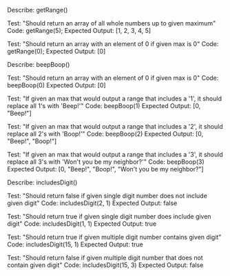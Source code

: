 Describe: getRange()

Test: "Should return an array of all whole numbers up to given maximum"
Code: getRange(5);
Expected Output: [1, 2, 3, 4, 5]

Test: "Should return an array with an element of 0 if given max is 0"
Code: getRange(0);
Expected Output: [0]



Describe: beepBoop()

Test: "Should return an array with an element of 0 if given max is 0"
Code: beepBoop(0)
Expected Output: [0]

Test: "If given an max that would output a range that includes a '1', it should replace all 1's with 'Beep!'"
Code: beepBoop(1)
Expected Output: [0, "Beep!"]

Test: "If given an max that would output a range that includes a '2', it should replace all 2's with 'Boop!'"
Code: beepBoop(2)
Expected Output: [0, "Beep!", "Boop!"]

Test: "If given an max that would output a range that includes a '3', it should replace all 3's with 'Won't you be my neighbor?'"
Code: beepBoop(3)
Expected Output: [0, "Beep!", "Boop!", "Won't you be my neighbor?"]


Describe: includesDigit()

Test: "Should return false if given single digit number does not include given digit"
Code: includesDigit(2, 1)
Expected Output: false

Test: "Should return true if given single digit number does include given digit"
Code: includesDigit(1, 1)
Expected Output: true

Test: "Should return true if given multiple digit number contains given digit"
Code: includesDigit(15, 1)
Expected Output: true

Test: "Should return false if given multiple digit number that does not contain given digit"
Code: includesDigit(15, 3)
Expected Output: false